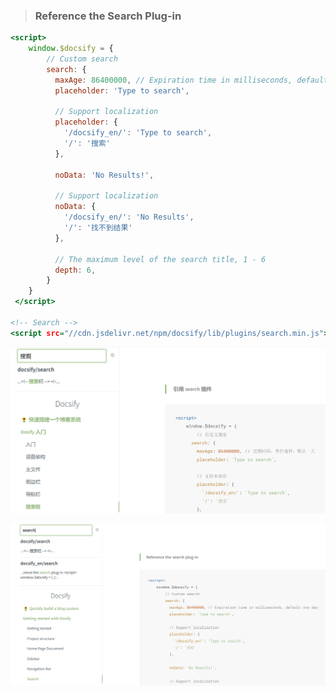 <!-- 搜索栏 -->

> ### Reference the Search Plug-in


```index.html
<script>
    window.$docsify = {
        // Custom search
        search: {
          maxAge: 86400000, // Expiration time in milliseconds, default one day
          placeholder: 'Type to search',

          // Support localization
          placeholder: {
            '/docsify_en/': 'Type to search',
            '/': '搜索'
          },

          noData: 'No Results!',

          // Support localization
          noData: {
            '/docsify_en/': 'No Results',
            '/': '找不到结果'
          },

          // The maximum level of the search title, 1 - 6
          depth: 6,
        }
    }
 </script>

<!-- Search -->
<script src="//cdn.jsdelivr.net/npm/docsify/lib/plugins/search.min.js"></script>
```

![搜索1](../_media/_resources/搜索1.png ':size=70%')

![搜索2](../_media/_resources/搜索2.png ':size=70%')